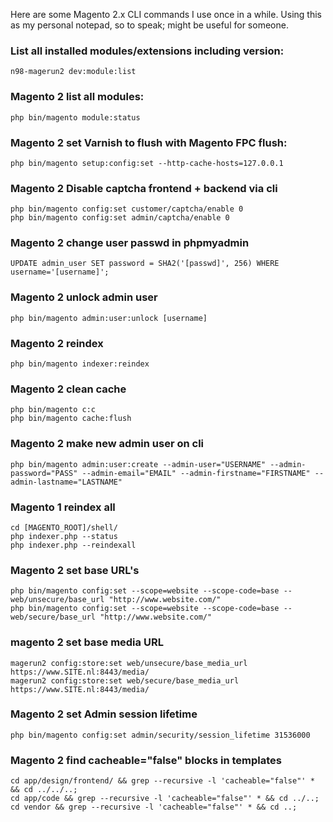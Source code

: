 Here are some Magento 2.x CLI commands I use once in a while. Using this as my personal notepad, so to speak; might be useful for someone.

### List all installed modules/extensions including version:
`n98-magerun2 dev:module:list`

### Magento 2 list all modules:
`php bin/magento module:status`

### Magento 2 set Varnish to flush with Magento FPC flush:
`php bin/magento setup:config:set --http-cache-hosts=127.0.0.1`

### Magento 2 Disable captcha frontend + backend via cli
```
php bin/magento config:set customer/captcha/enable 0
php bin/magento config:set admin/captcha/enable 0
```

### Magento 2 change user passwd in phpmyadmin
`UPDATE admin_user SET password = SHA2('[passwd]', 256) WHERE username='[username]';`

### Magento 2 unlock admin user
`php bin/magento admin:user:unlock [username]`

### Magento 2 reindex
`php bin/magento indexer:reindex`

### Magento 2 clean cache
```
php bin/magento c:c
php bin/magento cache:flush
```

### Magento 2 make new admin user on cli
`php bin/magento admin:user:create --admin-user="USERNAME" --admin-password="PASS" --admin-email="EMAIL" --admin-firstname="FIRSTNAME" --admin-lastname="LASTNAME"`

### Magento 1 reindex all
```
cd [MAGENTO_ROOT]/shell/
php indexer.php --status  
php indexer.php --reindexall
```
### Magento 2 set base URL's
```
php bin/magento config:set --scope=website --scope-code=base -- web/unsecure/base_url "http://www.website.com/"
php bin/magento config:set --scope=website --scope-code=base -- web/secure/base_url "http://www.website.com/"
```

### magento 2 set base media URL
```
magerun2 config:store:set web/unsecure/base_media_url https://www.SITE.nl:8443/media/
magerun2 config:store:set web/secure/base_media_url https://www.SITE.nl:8443/media/
```

### Magento 2 set Admin session lifetime
```
php bin/magento config:set admin/security/session_lifetime 31536000
```

### Magento 2 find cacheable="false" blocks in templates
```
cd app/design/frontend/ && grep --recursive -l 'cacheable="false"' * && cd ../../..;
cd app/code && grep --recursive -l 'cacheable="false"' * && cd ../..;
cd vendor && grep --recursive -l 'cacheable="false"' * && cd ..;
```
